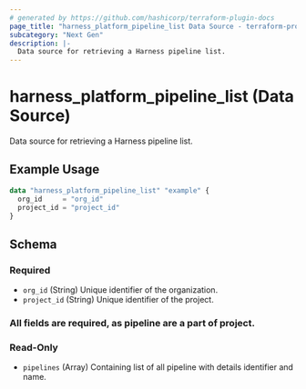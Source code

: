 ```yaml
---
# generated by https://github.com/hashicorp/terraform-plugin-docs
page_title: "harness_platform_pipeline_list Data Source - terraform-provider-harness"
subcategory: "Next Gen"
description: |-
  Data source for retrieving a Harness pipeline list.
---
```


# harness_platform_pipeline_list (Data Source)

Data source for retrieving a Harness pipeline list.

## Example Usage

```terraform
data "harness_platform_pipeline_list" "example" {
  org_id     = "org_id"
  project_id = "project_id"
}
```

<!-- schema generated by tfplugindocs -->
## Schema

### Required
- `org_id` (String) Unique identifier of the organization.
- `project_id` (String) Unique identifier of the project.

### All fields are required, as pipeline are a part of project.

### Read-Only

- `pipelines` (Array) Containing list of all pipeline with details identifier and name.
